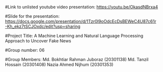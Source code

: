 #Link to unlisted youtube video presentation: https://youtu.be/OkasdNBrxa4

#Slide for the presentation: https://docs.google.com/presentation/d/1Tzr0l9oOdcEcDsBEWeC4U87c61r-Kh_ekz7tSCJOxdc/edit?usp=sharing

#Project Title: A Machine Learning and Natural Language Processing Approach to Uncover Fake News

#Group number: 06

#Group Members: Md. Bokhtiar Rahman Juboraz (20301138) Md. Tanzil Hossain (20301408) Nazia Ahmed Nijhum (20301353)
